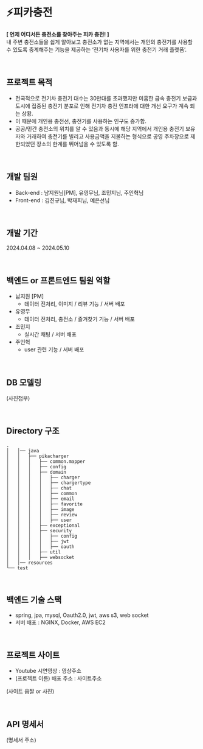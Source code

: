 # ⚡️피카충전

**[ 언제 어디서든 충전소를 찾아주는 피카 충전! ]**
<br>
내 주변 충전소들을 쉽게 알아보고 충전소가 없는 지역에서는 개인의 충전기를 사용할 수 있도록 중계해주는 기능을 제공하는 ‘전기차 사용자를 위한 충전기 거래 플랫폼’.


<br>

## 프로젝트 목적

- 전국적으로 전기차 충전기 대수는 30만대를 초과했지만 미흡한 급속 충전기 보급과 도시에 집중된 충전기 분포로 인해 전기차 충전 인프라에 대한 개선 요구가 계속 되는 상황.
- 이 때문에 개인용 충전선, 충전기를 사용하는 인구도 증가함.
- 공공/민간 충전소의 위치를 알 수 있음과 동시에 해당 지역에서 개인용 충전기 보유자와 거래하여 충전기를 빌리고 사용금액을 지불하는 형식으로 공영 주차장으로 제한되었던 장소의 한계를 뛰어넘을 수 있도록 함.

<br>

## 개발 팀원

- Back-end : 남지원님[PM], 유영무님, 조민지님, 주인혁님
- Front-end : 김진규님, 박재희님, 예은선님

<br>

## 개발 기간

2024.04.08 ~ 2024.05.10

<br>

## 백엔드 or 프론트엔드 팀원 역할

- 남지원 [PM]
    - 데이터 전처리, 이미지 / 리뷰 기능 / 서버 배포
- 유영무
    - 데이터 전처리, 충전소 / 즐겨찾기 기능 / 서버 배포
- 조민지
    - 실시간 채팅 / 서버 배포
- 주인혁
    - user 관련 기능 / 서버 배포

<br>

## DB 모델링

(사진첨부)

<br>

## Directory 구조

```
.
│   │── java
│   │   ├── pikacharger
│   │   │   ├── common.mapper
│   │   │   ├── config
│   │   │   ├── domain
│   │   │   │   ├── charger
│   │   │   │   ├── chargertype
│   │   │   │   ├── chat
│   │   │   │   ├── common
│   │   │   │   ├── email
│   │   │   │   ├── favorite
│   │   │   │   ├── image
│   │   │   │   ├── review
│   │   │   │   ├── user
│   │   │   ├── exceptional
│   │   │   ├── security
│   │   │   │   ├── config
│   │   │   │   ├── jwt
│   │   │   │   ├── oauth
│   │   │   ├── util
│   │   │   ├── websocket
│   │── resources
└── test

```

<br>

## 백엔드 기술 스택

- spring, jpa, mysql, Oauth2.0, jwt, aws s3, web socket
- 서버 배포 : NGINX, Docker, AWS EC2

<br>

## 프로젝트 사이트

- Youtube 시연영상 : 영상주소
- (프로젝트 이름) 배포 주소 : 사이트주소

(사이트 움짤 or 사진)

<br>

## API 명세서

(명세서 주소)